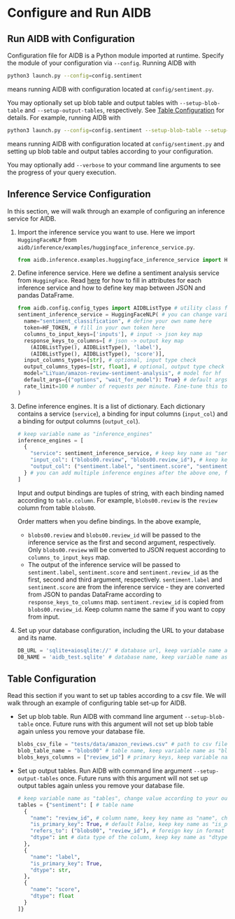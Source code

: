 # Configure and Run AIDB

## Run AIDB with Configuration

Configuration file for AIDB is a Python module imported at runtime. Specify the module of your configuration via `--config`. Running AIDB with
```bash
python3 launch.py --config=config.sentiment
```
means running AIDB with configuration located at `config/sentiment.py`.

You may optionally set up blob table and output tables with `--setup-blob-table` and `--setup-output-tables`, respectively. See [Table Configuration](#table-configuration) for details. For example, running AIDB with
```bash
python3 launch.py --config=config.sentiment --setup-blob-table --setup-output-tables
```
means running AIDB with configuration located at `config/sentiment.py` and setting up blob table and output tables according to your configuration.

You may optionally add `--verbose` to your command line arguments to see the progress of your query execution.

## Inference Service Configuration

In this section, we will walk through an example of configuring an inference service for AIDB.

1. Import the inference service you want to use. Here we import `HuggingFaceNLP` from `aidb/inference/examples/huggingface_inference_service.py`.
    ```python
    from aidb.inference.examples.huggingface_inference_service import HuggingFaceNLP
    ```

2. Define inference service. Here we define a sentiment analysis service from `HuggingFace`. Read [here](https://github.com/ddkang/aidb-new/tree/main/aidb/inference/examples) for how to fill in attributes for each inference service and how to define key map between JSON and pandas DataFrame.
    ```python
    from aidb.config.config_types import AIDBListType # utility class for key map conversion
    sentiment_inference_service = HuggingFaceNLP( # you can change variable name and class name
      name="sentiment_classification", # define your own name here
      token=HF_TOKEN, # fill in your own token here
      columns_to_input_keys=['inputs'], # input -> json key map
      response_keys_to_columns=[ # json -> output key map
        (AIDBListType(), AIDBListType(), 'label'),
        (AIDBListType(), AIDBListType(), 'score')],
      input_columns_types=[str], # optional, input type check
      output_columns_types=[str, float], # optional, output type check
      model="LiYuan/amazon-review-sentiment-analysis", # model for hf
      default_args={("options", "wait_for_model"): True} # default args
      rate_limit=100 # number of requests per minute. Fine-tune this to avoid rate limit error
    )
    ```

3. Define inference engines. It is a list of dictionary. Each dictionary contains a service (`service`), a binding for input columns (`input_col`) and a binding for output columns (`output_col`).
    ```python
    # keep variable name as "inference_engines"
    inference_engines = [
      {
        "service": sentiment_inference_service, # keep key name as "service", change value according to your service defined above
        "input_col": ("blobs00.review", "blobs00.review_id"), # keep key name as "input_col", change value according to your input binding
        "output_col": ("sentiment.label", "sentiment.score", "sentiment.review_id") # keep key name as "output_col", change value according to your output binding
      } # you can add multiple inference engines after the above one, following the format above.
    ]
    ```
    Input and output bindings are tuples of string, with each binding named according to `table.column`. For example, `blobs00.review` is the `review` column from table `blobs00`.
    
    Order matters when you define bindings. In the above example,
    - `blobs00.review` and `blobs00.review_id` will be passed to the inference service as the first and second argument, respectively. Only `blobs00.review` will be converted to JSON request according to `columns_to_input_keys` map. 
    - The output of the inference service will be passed to `sentiment.label`, `sentiment.score` and `sentiment.review_id` as the first, second and third argument, respectively. `sentiment.label` and `sentiment.score` are from the inference service - they are converted from JSON to pandas DataFrame according to `response_keys_to_columns` map. `sentiment.review_id` is copied from `blobs00.review_id`. Keep column name the same if you want to copy from input.

4. Set up your database configuration, including the URL to your database and its name.
    ```python
    DB_URL = 'sqlite+aiosqlite://' # database url, keep variable name as "DB_URL", change value
    DB_NAME = 'aidb_test.sqlite' # database name, keep variable name as "DB_NAME", change value
    ```

## Table Configuration

Read this section if you want to set up tables according to a csv file. We will walk through an example of configuring table set-up for AIDB.

- Set up blob table. Run AIDB with command line argument `--setup-blob-table` once. Future runs with this argument will not set up blob table again unless you remove your database file.
    ```python
    blobs_csv_file = "tests/data/amazon_reviews.csv" # path to csv file, keep variable name as "blobs_csv_file", change value
    blob_table_name = "blobs00" # table name, keep variable name as "blob_table_name", change value
    blobs_keys_columns = ["review_id"] # primary keys, keep variable name as "blobs_keys_columns", change value
    ```

- Set up output tables. Run AIDB with command line argument `--setup-output-tables` once. Future runs with this argument will not set up output tables again unless you remove your database file.
    ```python
    # keep variable name as "tables", change value according to your output tables
    tables = {"sentiment": [ # table name
      {
        "name": "review_id", # column name, keey key name as "name", change value
        "is_primary_key": True, # default False, keep key name as "is_primary_key", change value
        "refers_to": ("blobs00", "review_id"), # foreign key in format (referenced_table_name, referenced_column_name), default None (no reference), keep key name as "refers_to", change value
        "dtype": int # data type of the column, keep key name as "dtype", change value
      },
      {
        "name": "label",
        "is_primary_key": True,
        "dtype": str,
      },
      {
        "name": "score",
        "dtype": float
      }
    ]}
    ```

